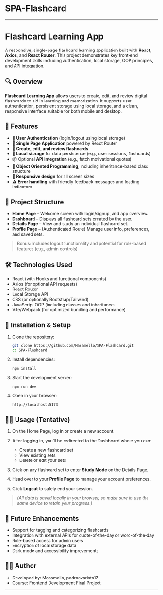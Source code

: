 # SPA-Flashcard

---

# Flashcard Learning App

A responsive, single-page flashcard learning application built with **React**, **Axios**, and **React Router**. This project demonstrates key front-end development skills including authentication, local storage, OOP principles, and API integration.

## 🔍 Overview

**Flashcard Learning App** allows users to create, edit, and review digital flashcards to aid in learning and memorization. It supports user authentication, persistent storage using local storage, and a clean, responsive interface suitable for both mobile and desktop.

## 🚀 Features

* 🔐 **User Authentication** (login/logout using local storage)
* 🔁 **Single Page Application** powered by React Router
* 🧠 **Create, edit, and review flashcards**
* 💾 **Local storage** for data persistence (e.g., user sessions, flashcards)
* 📦 Optional **API integration** (e.g., fetch motivational quotes)
* 🧱 **Object Oriented Programming**, including inheritance-based class structure
* 📱 **Responsive design** for all screen sizes
* ⚠️ **Error handling** with friendly feedback messages and loading indicators

## 📁 Project Structure

* **Home Page** – Welcome screen with login/signup, and app overview.
* **Dashboard** – Displays all flashcard sets created by the user.
* **Details Page** – View and study an individual flashcard set.
* **Profile Page** – (Authenticated Route) Manage user info, preferences, and saved sets.

> Bonus: Includes logout functionality and potential for role-based features (e.g., admin controls)

## 🛠️ Technologies Used

* React (with Hooks and functional components)
* Axios (for optional API requests)
* React Router
* Local Storage API
* CSS (or optionally Bootstrap/Tailwind)
* JavaScript OOP (including classes and inheritance)
* Vite/Webpack (for optimized bundling and performance)

## 🔧 Installation & Setup

1. Clone the repository:

   ```bash
   git clone https://github.com/Masamello/SPA-Flashcard.git
   cd SPA-Flashcard
   ```

2. Install dependencies:

   ```bash
   npm install
   ```

3. Start the development server:

   ```bash
   npm run dev
   ```

4. Open in your browser:

   ```
   http://localhost:5173
   ```

## 👨‍🏫 Usage (Tentative)

1. On the Home Page, log in or create a new account.
2. After logging in, you’ll be redirected to the Dashboard where you can:

   * Create a new flashcard set
   * View existing sets
   * Delete or edit your sets
3. Click on any flashcard set to enter **Study Mode** on the Details Page.
4. Head over to your **Profile Page** to manage your account preferences.
5. Click **Logout** to safely end your session.

> *(All data is saved locally in your browser, so make sure to use the same device to retain your progress.)*

## 🧪 Future Enhancements

* Support for tagging and categorizing flashcards
* Integration with external APIs for quote-of-the-day or word-of-the-day
* Role-based access for admin users
* Encryption of local storage data
* Dark mode and accessibility improvements

## 🧑‍💻 Author

* Developed by: Masamello, pedroevaristo17
* Course: Frontend Development Final Project

---

